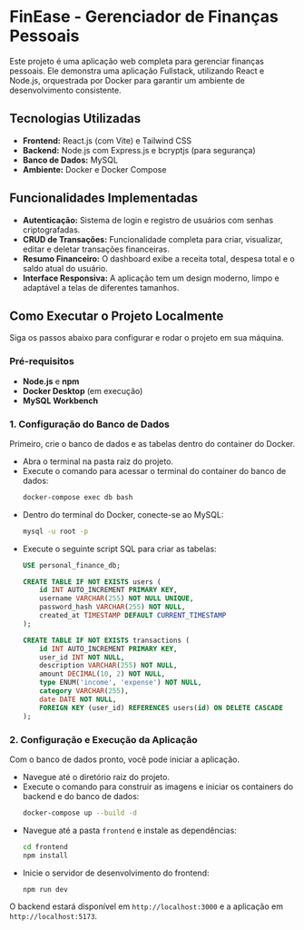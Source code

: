 # FinEase - Gerenciador de Finanças Pessoais

Este projeto é uma aplicação web completa para gerenciar finanças pessoais. Ele demonstra uma aplicação Fullstack, utilizando React e Node.js, orquestrada por Docker para garantir um ambiente de desenvolvimento consistente.

## Tecnologias Utilizadas

* **Frontend:** React.js (com Vite) e Tailwind CSS
* **Backend:** Node.js com Express.js e bcryptjs (para segurança)
* **Banco de Dados:** MySQL
* **Ambiente:** Docker e Docker Compose

## Funcionalidades Implementadas

* **Autenticação:** Sistema de login e registro de usuários com senhas criptografadas.
* **CRUD de Transações:** Funcionalidade completa para criar, visualizar, editar e deletar transações financeiras.
* **Resumo Financeiro:** O dashboard exibe a receita total, despesa total e o saldo atual do usuário.
* **Interface Responsiva:** A aplicação tem um design moderno, limpo e adaptável a telas de diferentes tamanhos.

## Como Executar o Projeto Localmente

Siga os passos abaixo para configurar e rodar o projeto em sua máquina.

### Pré-requisitos
* **Node.js** e **npm**
* **Docker Desktop** (em execução)
* **MySQL Workbench**

### 1. Configuração do Banco de Dados
Primeiro, crie o banco de dados e as tabelas dentro do container do Docker.
* Abra o terminal na pasta raiz do projeto.
* Execute o comando para acessar o terminal do container do banco de dados:
    ```bash
    docker-compose exec db bash
    ```
* Dentro do terminal do Docker, conecte-se ao MySQL:
    ```bash
    mysql -u root -p
    ```
* Execute o seguinte script SQL para criar as tabelas:
    ```sql
    USE personal_finance_db;

    CREATE TABLE IF NOT EXISTS users (
        id INT AUTO_INCREMENT PRIMARY KEY,
        username VARCHAR(255) NOT NULL UNIQUE,
        password_hash VARCHAR(255) NOT NULL,
        created_at TIMESTAMP DEFAULT CURRENT_TIMESTAMP
    );

    CREATE TABLE IF NOT EXISTS transactions (
        id INT AUTO_INCREMENT PRIMARY KEY,
        user_id INT NOT NULL,
        description VARCHAR(255) NOT NULL,
        amount DECIMAL(10, 2) NOT NULL,
        type ENUM('income', 'expense') NOT NULL,
        category VARCHAR(255),
        date DATE NOT NULL,
        FOREIGN KEY (user_id) REFERENCES users(id) ON DELETE CASCADE
    );
    ```

### 2. Configuração e Execução da Aplicação
Com o banco de dados pronto, você pode iniciar a aplicação.
* Navegue até o diretório raiz do projeto.
* Execute o comando para construir as imagens e iniciar os containers do backend e do banco de dados:
    ```bash
    docker-compose up --build -d
    ```
* Navegue até a pasta `frontend` e instale as dependências:
    ```bash
    cd frontend
    npm install
    ```
* Inicie o servidor de desenvolvimento do frontend:
    ```bash
    npm run dev
    ```

O backend estará disponível em `http://localhost:3000` e a aplicação em `http://localhost:5173`.